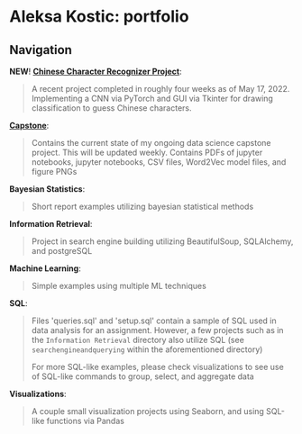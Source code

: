 # Aleksa Kostic: portfolio

## Navigation

**NEW**! **[Chinese Character Recognizer Project](https://github.com/aleksa-kostic/portfolio/tree/main/Chinese%20Character%20Recognition%20Project)**:
> A recent project completed in roughly four weeks as of May 17, 2022. Implementing a CNN via PyTorch and GUI via Tkinter for drawing classification to guess Chinese characters. 

[**Capstone**](https://github.com/aleksa-kostic/portfolio-april-2022/tree/main/Capstone):
> Contains the current state of my ongoing data science capstone project. This will be updated weekly. Contains PDFs of jupyter notebooks, jupyter notebooks, CSV files, Word2Vec model files, and figure PNGs

**Bayesian Statistics**:
> Short report examples utilizing bayesian statistical methods

**Information Retrieval**:
> Project in search engine building utilizing BeautifulSoup, SQLAlchemy, and postgreSQL

**Machine Learning**:
> Simple examples using multiple ML techniques

**SQL**:
> Files 'queries.sql' and 'setup.sql' contain a sample of SQL used in data analysis for an assignment. However, a few projects such as in the ```Information Retrieval``` directory also utilize SQL (see ```searchengineandquerying``` within the aforementioned directory)
> 
> For more SQL-like examples, please check visualizations to see use of SQL-like commands to group, select, and aggregate data

**Visualizations**:
> A couple small visualization projects using Seaborn, and using SQL-like functions via Pandas
